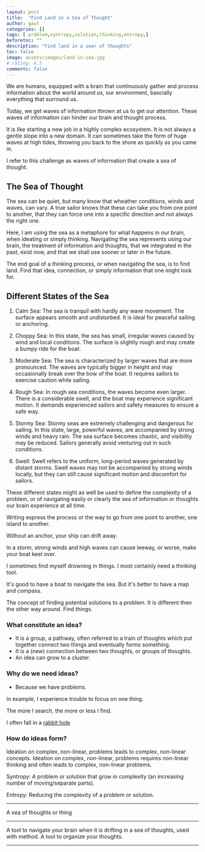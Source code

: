```yaml
---
layout: post
title:  "Find Land in a Sea of Thought"
author: gaut
categories: []
tags: [ problem,syntropy,solution,thinking,entropy,]
beforetoc: ""
description: "Find land in a sear of thoughts"
toc: false
image: assets/images/land-in-sea.jpg
# rating: 4.5
comments: false
---
```


We are humans, equipped with a brain that continuously gather and process information about the world around us, our environment, bascially everything that surround us.

Today, we get waves of information thrown at us to get our attention. These waves of information can hinder our brain and thought process.

It is like starting a new job in a highly complex ecosystem. It is not always a gentle slope into a new domain. It can sometimes take the form of huge waves at high tides, throwing you back to the shore as quickly as you came in.

I refer to this challenge as waves of information that create a sea of thought.

## The Sea of Thought

The sea can be quiet, but many know that wheather conditions, winds and waves, can vary. A true sailor knows that these can take you from one point to another, that they can force one into a specific direction and not always the right one.

Here, I am using the sea as a metaphore for what happens in our brain, when ideating or simply thinking. Navigating the sea represents using our brain, the treatment of information and thoughts, that we integrated in the past, exist now, and that we shall use sooner or later in the future.

The end goal of a thinking process, or when navigating the sea, is to find land. Find that idea, connection, or simply information that one might look for.

## Different States of the Sea

1. Calm Sea: The sea is tranquil with hardly any wave movement. The surface appears smooth and undisturbed. It is ideal for peaceful sailing or anchoring.

2. Choppy Sea: In this state, the sea has small, irregular waves caused by wind and local conditions. The surface is slightly rough and may create a bumpy ride for the boat.

3. Moderate Sea: The sea is characterized by larger waves that are more pronounced. The waves are typically bigger in height and may occasionally break over the bow of the boat. It requires sailors to exercise caution while sailing.

4. Rough Sea: In rough sea conditions, the waves become even larger. There is a considerable swell, and the boat may experience significant motion. It demands experienced sailors and safety measures to ensure a safe way.

5. Stormy Sea: Stormy seas are extremely challenging and dangerous for sailing. In this state, large, powerful waves, are accompanied by strong winds and heavy rain. The sea surface becomes chaotic, and visibility may be reduced. Sailors generally avoid venturing out in such conditions.

6. Swell: Swell refers to the uniform, long-period waves generated by distant storms. Swell waves may not be accompanied by strong winds locally, but they can still cause significant motion and discomfort for sailors.

These different states might as well be used to define the complexity of a problem, or of navigating easily or clearly the sea of information or thoughts our brain experience at all time.



Writing express the process or the way to go from one point to another, one island to another.


Without an anchor, your ship can drift away.

In a storm, strong winds and high waves can cause leeway, or worse, make your boat keel over. 

I sometimes find myself drowning in things. I most certainly need a thinking tool.

It's good to have a boat to navigate the sea. But it's better to have a map and compass.

<!-- Photo de Fabian Wiktor: https://www.pexels.com/fr-fr/photo/bord-de-mer-994605/ -->


The concept of finding potential solutions to a problem. 
It is different then the other way around.
Find things.

### What constitute an idea?

- It is a group, a pathway, often referred to a train of thoughts which put together connect two things and eventually forms something.
- It is a (new) connection between two thoughts, or groups of thoughts.
- An idea can grow to a cluster.

### Why do we need ideas?

- Because we have problems.

In example, I experience trouble to focus on one thing.

The more I search, the more or less I find.

I often fall in a [rabbit hole](/rabbit-hole/)

### How do ideas form?

Ideation on complex, non-linear, problems leads to complex, non-linear concepts.
Ideation on complex, non-linear, problems requires non-linear thinking and often leads to complex, non-linear problems. 

Syntropy: A problem or solution that grow in complexity (an increasing number of moving/separate parts).

Entropy: Reducing the complexity of a problem or solution.



---


A sea of thoughts or thing


---


A tool to navigate your brain when it is drifting in a sea of thoughts, used with method.
A tool to organize your thoughts.


<!-- the [Zettelkasten](https://zettelkasten.de/introduction/) -->
---
